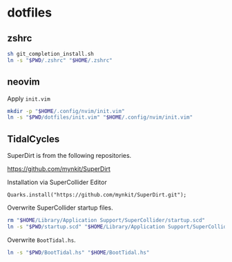 # dotfiles

## zshrc

```sh
sh git_completion_install.sh
ln -s "$PWD/.zshrc" "$HOME/.zshrc"
```

## neovim

Apply `init.vim`

```sh
mkdir -p "$HOME/.config/nvim/init.vim"
ln -s "$PWD/dotfiles/init.vim" "$HOME/.config/nvim/init.vim"
```

## TidalCycles

SuperDirt is from the following repositories.

https://github.com/mynkit/SuperDirt

Installation via SuperCollider Editor

```SuperCollider
Quarks.install("https://github.com/mynkit/SuperDirt.git");
```

Overwrite SuperCollider startup files.

```sh
rm "$HOME/Library/Application Support/SuperCollider/startup.scd"
ln -s "$PWD/startup.scd" "$HOME/Library/Application Support/SuperCollider/startup.scd"
```

Overwrite `BootTidal.hs`.

```sh
ln -s "$PWD/BootTidal.hs" "$HOME/BootTidal.hs"
```


